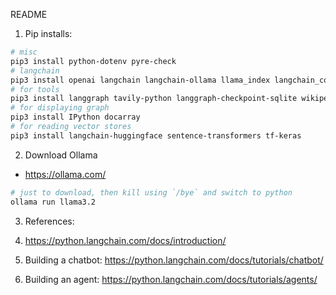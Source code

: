 README

1. Pip installs:
```bash
# misc
pip3 install python-dotenv pyre-check
# langchain
pip3 install openai langchain langchain-ollama llama_index langchain_community
# for tools
pip3 install langgraph tavily-python langgraph-checkpoint-sqlite wikipedia duckduckgo-search
# for displaying graph
pip3 install IPython docarray
# for reading vector stores
pip3 install langchain-huggingface sentence-transformers tf-keras
```

2. Download Ollama
* https://ollama.com/
```bash
# just to download, then kill using `/bye` and switch to python
ollama run llama3.2
```

3. References:

1. https://python.langchain.com/docs/introduction/
2. Building a chatbot: https://python.langchain.com/docs/tutorials/chatbot/
3. Building an agent: https://python.langchain.com/docs/tutorials/agents/